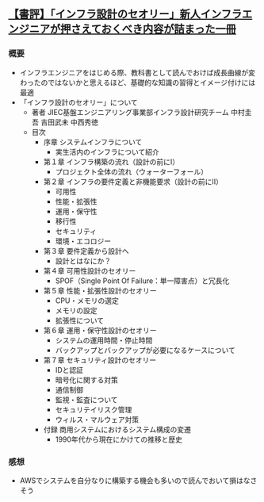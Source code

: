 ## [【書評】「インフラ設計のセオリー」新人インフラエンジニアが押さえておくべき内容が詰まった一冊](https://dev.classmethod.jp/etc/infra_design_theory/)
### 概要
- インフラエンジニアをはじめる際、教科書として読んでおけば成長曲線が変わったのではないかと思えるほど、基礎的な知識の習得とイメージ付けには最適
- 「インフラ設計のセオリー」について
  - 著者 JIEC基盤エンジニアリング事業部インフラ設計研究チーム 中村圭吾 吉田武未 中西秀徳
  - 目次
    - 序章 システムインフラについて
      - 実生活内のインフラについて紹介
    - 第１章 インフラ構築の流れ（設計の前にⅠ）
      - プロジェクト全体の流れ（ウォーターフォール）
    - 第２章 インフラの要件定義と非機能要求（設計の前にⅡ）
      - 可用性
      - 性能・拡張性
      - 運用・保守性
      - 移行性
      - セキュリティ
      - 環境・エコロジー
    - 第３章 要件定義から設計へ
      - 設計とはなにか？
    - 第４章 可用性設計のセオリー
      - SPOF（Single Point Of Failure：単一障害点）と冗長化
    - 第５章 性能・拡張性設計のセオリー
      - CPU・メモリの選定
      - メモリの設定
      - 拡張性について
    - 第６章 運用・保守性設計のセオリー
      - システムの運用時間・停止時間
      - バックアップとバックアップが必要になるケースについて
    - 第７章 セキュリティ設計のセオリー
      - IDと認証
      - 暗号化に関する対策
      - 通信制御
      - 監視・監査について
      - セキュリテイリスク管理
      - ウィルス・マルウェア対策
    - 付録 商用システムにおけるシステム構成の変遷
      - 1990年代から現在にかけての推移と歴史

### 感想
- AWSでシステムを自分なりに構築する機会も多いので読んでおいて損はなさそう
